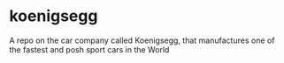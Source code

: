 # koenigsegg
A repo on the car company called Koenigsegg, that manufactures one of the fastest and posh sport cars in the World
